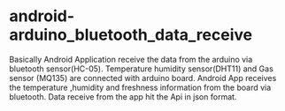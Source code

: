 # android-arduino_bluetooth_data_receive
Basically Android Application receive the data from the arduino via bluetooth sensor(HC-05). Temperature humidity sensor(DHT11) and Gas sensor (MQ135) are connected with arduino board. Android App receives the temperature ,humidity and freshness information from the board via bluetooth. Data receive from the app hit the Api in json format.

